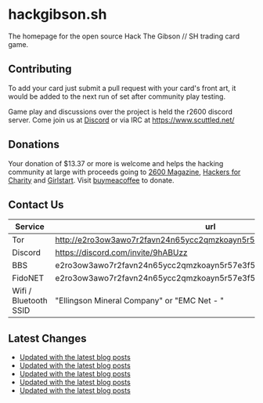# hackgibson.sh
The homepage for the open source Hack The Gibson // SH trading card game.


## Contributing

To add your card just submit a pull request with your card's front art, it would be added to the next run of set after community play testing.

Game play and discussions over the project is held the r2600 discord server. Come join us at [Discord](https://discord.com/invite/9hABUzz) or via IRC at https://www.scuttled.net/


## Donations

Your donation of $13.37 or more is welcome and helps the hacking community at large with proceeds going to [2600 Magazine](https://2600.com/), [Hackers for Charity](https://hackersforcharity.org) and [Girlstart](https://girlstart.org).  Visit [buymeacoffee](https://www.buymeacoffee.com/hackgibson.sh) to donate.


## Contact Us

Service | url
-|-
Tor | http://e2ro3ow3awo7r2favn24n65ycc2qmzkoayn5r57e3f56nvjwdcgg32ad.onion
Discord | https://discord.com/invite/9hABUzz
BBS | e2ro3ow3awo7r2favn24n65ycc2qmzkoayn5r57e3f56nvjwdcgg32ad.onion:23
FidoNET | e2ro3ow3awo7r2favn24n65ycc2qmzkoayn5r57e3f56nvjwdcgg32ad.onion:24554
Wifi / Bluetooth SSID | "Ellingson Mineral Company" or "EMC Net - <fidonet address>"

## Latest Changes
<!-- BLOG-POST-LIST:START -->
- [Updated with the latest blog posts](https://github.com/DFW2600/hackgibson.sh/commit/d06b59374b236d7a697127d732cb0e0e9590242b)
- [Updated with the latest blog posts](https://github.com/DFW2600/hackgibson.sh/commit/b9eadf429e478b9a8c84da7795a45b0eebb684d1)
- [Updated with the latest blog posts](https://github.com/DFW2600/hackgibson.sh/commit/6e4440f7bc7923d404d0abee279699bb22c14ba0)
- [Updated with the latest blog posts](https://github.com/DFW2600/hackgibson.sh/commit/8a95c21d7de6d86a3d6149f9e678f93cdf1b934c)
- [Updated with the latest blog posts](https://github.com/DFW2600/hackgibson.sh/commit/3444d09e2be57d5aa4c3f5dab0787afce51e001f)
<!-- BLOG-POST-LIST:END -->

